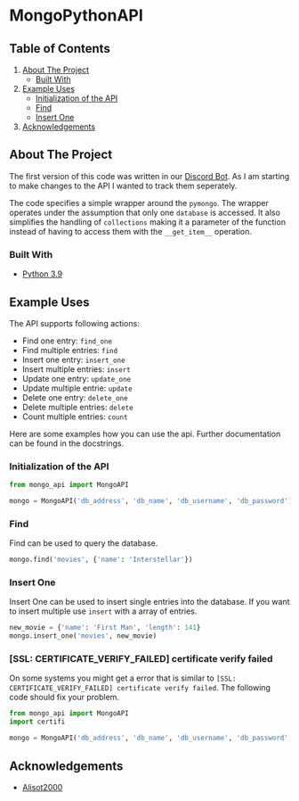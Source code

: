 # MongoPythonAPI
## Table of Contents

1. [About The Project](#about-the-project)
   - [Built With](#built-with)
2. [Example Uses](#example-uses)
   - [Initialization of the API](#initialization-of-the-api)
   - [Find](#find)
   - [Insert One](#insert-one)
4. [Acknowledgements](#acknowledgements)

## About The Project

The first version of this code was written in our [Discord Bot](https://github.com/IQisMySenpai/RedditTopOfBot). As I am starting to make changes to the API I wanted to track them seperately.

The code specifies a simple wrapper around the `pymongo`. The wrapper operates under the assumption that only one `database` is accessed. It also simplifies the handling of `collections` making it a parameter of the function instead of having to access them with the `__get_item__` operation.

### Built With

* [Python 3.9](www.python.org)

## Example Uses

The API supports following actions:
- Find one entry: `find_one`
- Find multiple entries: `find`
- Insert one entry: `insert_one`
- Insert multiple entries: `insert`
- Update one entry: `update_one`
- Update multiple entrie: `update`
- Delete one entry: `delete_one`
- Delete multiple entries: `delete`
- Count multiple entries: `count`

Here are some examples how you can use the api. Further documentation can be found in the docstrings.

### Initialization of the API
```python
from mongo_api import MongoAPI

mongo = MongoAPI('db_address', 'db_name', 'db_username', 'db_password')
```

### Find
Find can be used to query the database.
```python
mongo.find('movies', {'name': 'Interstellar'})
```

### Insert One
Insert One can be used to insert single entries into the database. If you want to insert multiple use `insert` with a array of entries.
```python
new_movie = {'name': 'First Man', 'length': 141}
mongo.insert_one('movies', new_movie)
```

### \[SSL: CERTIFICATE_VERIFY_FAILED\] certificate verify failed
On some systems you might get a error that is similar to `[SSL: CERTIFICATE_VERIFY_FAILED] certificate verify failed`. The following code should fix your problem.
```python
from mongo_api import MongoAPI
import certifi

mongo = MongoAPI('db_address', 'db_name', 'db_username', 'db_password', tlsCAFile=certifi.where())
```

## Acknowledgements
* [Alisot2000](https://github.com/AliSot2000)
